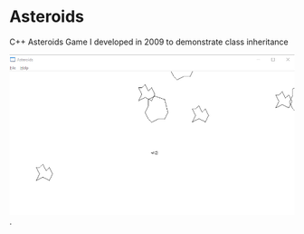 # Asteroids
C++ Asteroids Game I developed in 2009 to demonstrate class inheritance

![Game Screenshot](/Screenshot.png "Game Screenshot").
